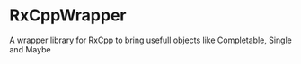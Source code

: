 # RxCppWrapper
A wrapper library for RxCpp to bring usefull objects like Completable, Single and Maybe
